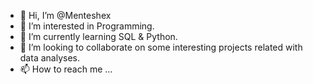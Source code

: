 - 👋 Hi, I’m @Menteshex
- 👀 I’m interested in Programming.
- 🌱 I’m currently learning SQL & Python.
- 💞️ I’m looking to collaborate on some interesting projects related with data analyses.
- 📫 How to reach me ...

<!---
Menteshex/Menteshex is a ✨ special ✨ repository because its `README.md` (this file) appears on your GitHub profile.
You can click the Preview link to take a look at your changes.
--->
